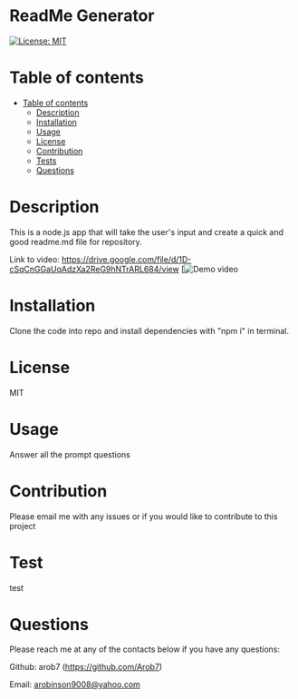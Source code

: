# ReadMe Generator
  [![License: MIT](https://img.shields.io/badge/License-MIT-yellow.svg)](https://opensource.org/licenses/MIT)
  
Table of contents
=================

* [Table of contents](#table-of-contents)
   * [Description](#description)
   * [Installation](#installation)
   * [Usage](#usage)
   * [License](#license)
   * [Contribution](#contribution)
   * [Tests](#test)
  * [Questions](#questions)
  

Description
===========

This is a node.js app that will take the user's input and create a quick and good readme.md file for repository.

Link to video: https://drive.google.com/file/d/1D-cSqCnGGaUqAdzXa2ReG9hNTrARL684/view
[![Demo video]({https://drive.google.com/file/d/1D-cSqCnGGaUqAdzXa2ReG9hNTrARL684/view} "Link Title")

Installation
===========
Clone the code into repo and install dependencies with "npm i" in terminal. 

License
===========
MIT

Usage
===========
 Answer all the prompt questions

Contribution
===========
Please email me with any issues or if you would like to contribute to this project

Test
===========
test

Questions
===========
Please reach me at any of the contacts below if you have any questions:

Github: arob7 (https://github.com/Arob7)

Email: arobinson9008@yahoo.com

